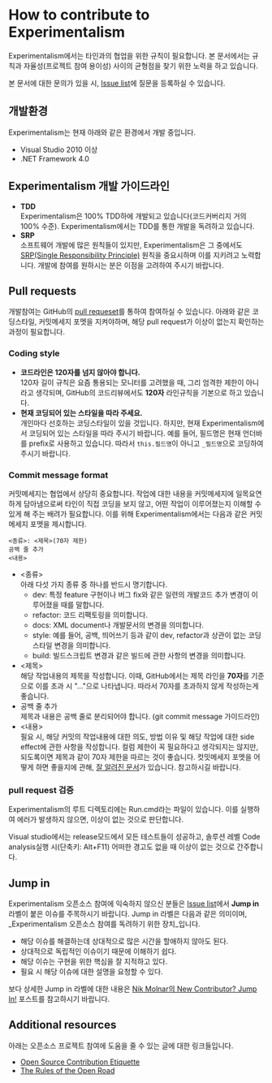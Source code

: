 How to contribute to Experimentalism
====================================
Experimentalism에서는 타인과의 협업을 위한 규칙이 필요합니다. 본 문서에서는 규칙과 자율성(프로젝트 참여 용이성) 사이의 균형점을 찾기 위한 노력을 하고 있습니다.

본 문서에 대한 문의가 있을 시, [Issue list](https://github.com/jwChung/Experimentalism/issues)에 질문을 등록하실 수 있습니다.

개발환경
-------
Experimentalism는 현재 아래와 같은 환경에서 개발 중입니다.

* Visual Studio 2010 이상
* .NET Framework 4.0

Experimentalism 개발 가이드라인
-----------------------------
* **TDD**  
  Experimentalism은 100% TDD하에 개발되고 있습니다(코드커버리지 거의 100% 수준). Experimentalism에서는 TDD를 통한 개발을 독려하고 있습니다.
* **SRP**  
  소프트웨어 개발에 많은 원칙들이 있지만, Experimentalism은 그 중에서도 [SRP(Single Responsibility Principle)](http://en.wikipedia.org/wiki/Single_responsibility_principle) 원칙을 중요시하며 이를 지키려고 노력합니다. 개발에 참여를 원하시는 분은 이점을 고려하여 주시기 바랍니다.

Pull requests
-------------
개발참여는 GitHub의 [pull requeset](https://github.com/jwChung/Experimentalism/pulls)를 통하여 참여하실 수 있습니다. 아래와 같은 코딩스타일, 커밋메세지 포멧을 지켜야하며, 해당 pull request가 이상이 없는지 확인하는 과정이 필요합니다.

### Coding style
* **코드라인은 120자를 넘지 않아야 합니다.**  
  120자 길이 규칙은 요즘 통용되는 모니터를 고려했을 때, 그리 엄격한 제한이 아니라고 생각되며, GitHub의 코드리뷰에서도 **120자** 라인규칙을 기본으로 하고 있습니다.
* **현재 코딩되어 있는 스타일을 따라 주세요.**  
  개인마다 선호하는 코딩스타일이 있을 것입니다. 하지만, 현재 Experimentalism에서 코딩되어 있는 스타일을 따라 주시기 바랍니다. 예를 들어, 필드명은 현재 언더바를 prefix로 사용하고 있습니다. 따라서 `this.필드명`이 아니고 `_필드명`으로 코딩하여 주시기 바랍니다.

### Commit message format
커밋메세지는 협업에서 상당히 중요합니다. 작업에 대한 내용을 커밋메세지에 일목요연하게 담아냄으로써 타인이 직접 코딩을 보지 않고, 어떤 작업이 이루어졌는지 이해할 수 있게 해 주는 배려가 필요합니다. 이를 위해 Experimentalism에서는 다음과 같은 커밋메세지 포멧을 제시합니다.

```
<종류>: <제목>(70자 제한)
공백 줄 추가
<내용>
```

* <종류>  
    아래 다섯 가지 종류 중 하나를 반드시 명기합니다.
    * dev: 특정 feature 구현이나 버그 fix와 같은 일련의 개발코드 추가 변경이 이루어졌을 때를 말합니다.
    * refactor: 코드 리팩토링을 의미합니다.
    * docs: XML document나 개발문서의 변경을 의미합니다.
    * style: 예를 들어, 공백, 띄어쓰기 등과 같이 dev, refactor과 상관이 없는 코딩 스타일 변경을 의미합니다.
    * build: 빌드스크립트 변경과 같은 빌드에 관한 사항의 변경을 의미합니다.
* <제목>  
    해당 작업내용의 제목을 작성합니다. 이때, GitHub에서는 제목 라인을 **70자**를 기준으로 이를 초과 시 "..."으로 나타냅니다. 따라서 70자를 초과하지 않게 작성하는게 좋습니다.
* 공백 줄 추가  
    제목과 내용은 공백 줄로 분리되어야 합니다. (git commit message 가이드라인)
* <내용>  
    필요 시, 해당 커밋의 작업내용에 대한 의도, 방법 이유 및 해당 작업에 대한 side effect에 관한 사항을 작성합니다.
    컬럼 제한이 꼭 필요하다고 생각되지는 않지만, 되도록이면 제목과 같이 70자 제한을 따르는 것이 좋습니다. 컷밋메세지 포멧을 어떻게 하면 좋을지에 관해, [잘 알려진 문서](http://tbaggery.com/2008/04/19/a-note-about-git-commit-messages.html)가 있습니다. 참고하시길 바랍니다.

### pull request 검증  
Experimentalism의 루트 디렉토리에는 Run.cmd라는 파일이 있습니다. 이를 실행하여 에러가 발생하지 않으면, 이상이 없는 것으로 판단합니다.

Visual studio에서는 release모드에서 모든 테스트들이 성공하고, 솔루션 레벨 Code analysis실행 시(단축키: Alt+F11) 어떠한 경고도 없을 때 이상이 없는 것으로 간주합니다.

Jump in
--------
Experimentalism 오픈소스 참여에 익숙하지 않으신 분들은 [Issue list](https://github.com/jwChung/Experimentalism/issues?labels=jump+in)에서 **Jump in** 라벨이 붙은 이슈를 주목하시기 바랍니다. Jump in 라벨은 다음과 같은 의미이며, _Experimentalism 오픈소스 참여를 독려하기 위한 장치_입니다.

* 해당 이슈를 해결하는데 상대적으로 많은 시간을 할애하지 않아도 된다.
* 상대적으로 독립적인 이슈이기 때문에 이해하기 쉽다.
* 해당 이슈는 구현을 위한 핵심을 잘 지적하고 있다.
* 필요 시 해당 이슈에 대한 설명을 요청할 수 있다.

보다 상세한 Jump in 라벨에 대한 내용은 [Nik Molnar의 New Contributor? Jump In!](http://nikcodes.com/2013/05/10/new-contributor-jump-in/) 포스트를 참고하시기 바랍니다.

Additional resources
--------------------
아래는 오픈소스 프로젝트 참여에 도움을 줄 수 있는 글에 대한 링크들입니다.

* [Open Source Contribution Etiquette](http://tirania.org/blog/archive/2010/Dec-31.html)
* [The Rules of the Open Road](http://blog.half-ogre.com/posts/software/rules-of-the-open-road)